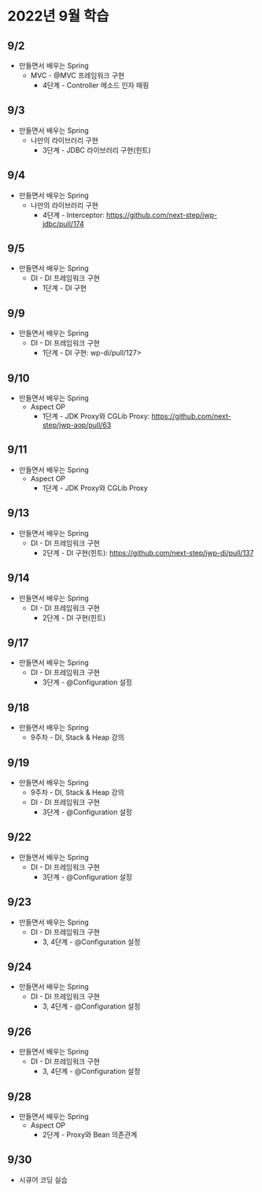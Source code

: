 # 2022년 9월 학습

## 9/2

- 만들면서 배우는 Spring
  - MVC - @MVC 프레임워크 구현
    - 4단계 - Controller 메소드 인자 매핑

## 9/3

- 만들면서 배우는 Spring
  - 나만의 라이브러리 구현
    - 3단계 - JDBC 라이브러리 구현(힌트)

## 9/4

- 만들면서 배우는 Spring
  - 나만의 라이브러리 구현
    - 4단계 - Interceptor: <https://github.com/next-step/jwp-jdbc/pull/174>

## 9/5

- 만들면서 배우는 Spring
  - DI - DI 프레임워크 구현
    - 1단계 - DI 구현

## 9/9

- 만들면서 배우는 Spring
  - DI - DI 프레임워크 구현
    - 1단계 - DI 구현: wp-di/pull/127>

## 9/10

- 만들면서 배우는 Spring
  - Aspect OP
    - 1단계 - JDK Proxy와 CGLib Proxy: <https://github.com/next-step/jwp-aop/pull/63>

## 9/11

- 만들면서 배우는 Spring
  - Aspect OP
    - 1단계 - JDK Proxy와 CGLib Proxy

## 9/13

- 만들면서 배우는 Spring
  - DI - DI 프레임워크 구현
    - 2단계 - DI 구현(힌트): <https://github.com/next-step/jwp-di/pull/137>

## 9/14

- 만들면서 배우는 Spring
  - DI - DI 프레임워크 구현
    - 2단계 - DI 구현(힌트)

## 9/17

- 만들면서 배우는 Spring
  - DI - DI 프레임워크 구현
    - 3단계 - @Configuration 설정

## 9/18

- 만들면서 배우는 Spring
  - 9주차 - DI, Stack & Heap 강의

## 9/19

- 만들면서 배우는 Spring
  - 9주차 - DI, Stack & Heap 강의
  - DI - DI 프레임워크 구현
    - 3단계 - @Configuration 설정

## 9/22

- 만들면서 배우는 Spring
  - DI - DI 프레임워크 구현
    - 3단계 - @Configuration 설정

## 9/23

- 만들면서 배우는 Spring
  - DI - DI 프레임워크 구현
    - 3, 4단계 - @Configuration 설정

## 9/24

- 만들면서 배우는 Spring
  - DI - DI 프레임워크 구현
    - 3, 4단계 - @Configuration 설정

## 9/26

- 만들면서 배우는 Spring
  - DI - DI 프레임워크 구현
    - 3, 4단계 - @Configuration 설정

## 9/28

- 만들면서 배우는 Spring
  - Aspect OP
    - 2단계 - Proxy와 Bean 의존관계

## 9/30

- 시큐어 코딩 실습
